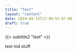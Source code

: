 ```yaml
---
title: "Test"
layout: "content"
date: 2019-04-15T17:49:53-07:00
draft: true
---
```


<div>
{{< subtitle2 "test" >}}
</div>



test md stuff